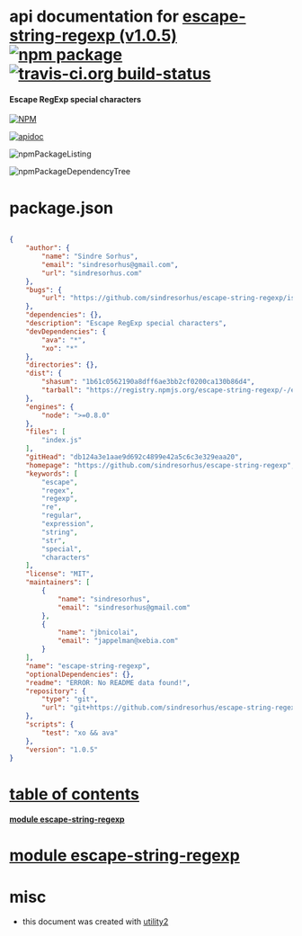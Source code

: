 # api documentation for  [escape-string-regexp (v1.0.5)](https://github.com/sindresorhus/escape-string-regexp)  [![npm package](https://img.shields.io/npm/v/npmdoc-escape-string-regexp.svg?style=flat-square)](https://www.npmjs.org/package/npmdoc-escape-string-regexp) [![travis-ci.org build-status](https://api.travis-ci.org/npmdoc/node-npmdoc-escape-string-regexp.svg)](https://travis-ci.org/npmdoc/node-npmdoc-escape-string-regexp)
#### Escape RegExp special characters

[![NPM](https://nodei.co/npm/escape-string-regexp.png?downloads=true)](https://www.npmjs.com/package/escape-string-regexp)

[![apidoc](https://npmdoc.github.io/node-npmdoc-escape-string-regexp/build/screenCapture.buildNpmdoc.browser._2Fhome_2Ftravis_2Fbuild_2Fnpmdoc_2Fnode-npmdoc-escape-string-regexp_2Ftmp_2Fbuild_2Fapidoc.html.png)](https://npmdoc.github.io/node-npmdoc-escape-string-regexp/build/apidoc.html)

![npmPackageListing](https://npmdoc.github.io/node-npmdoc-escape-string-regexp/build/screenCapture.npmPackageListing.svg)

![npmPackageDependencyTree](https://npmdoc.github.io/node-npmdoc-escape-string-regexp/build/screenCapture.npmPackageDependencyTree.svg)



# package.json

```json

{
    "author": {
        "name": "Sindre Sorhus",
        "email": "sindresorhus@gmail.com",
        "url": "sindresorhus.com"
    },
    "bugs": {
        "url": "https://github.com/sindresorhus/escape-string-regexp/issues"
    },
    "dependencies": {},
    "description": "Escape RegExp special characters",
    "devDependencies": {
        "ava": "*",
        "xo": "*"
    },
    "directories": {},
    "dist": {
        "shasum": "1b61c0562190a8dff6ae3bb2cf0200ca130b86d4",
        "tarball": "https://registry.npmjs.org/escape-string-regexp/-/escape-string-regexp-1.0.5.tgz"
    },
    "engines": {
        "node": ">=0.8.0"
    },
    "files": [
        "index.js"
    ],
    "gitHead": "db124a3e1aae9d692c4899e42a5c6c3e329eaa20",
    "homepage": "https://github.com/sindresorhus/escape-string-regexp",
    "keywords": [
        "escape",
        "regex",
        "regexp",
        "re",
        "regular",
        "expression",
        "string",
        "str",
        "special",
        "characters"
    ],
    "license": "MIT",
    "maintainers": [
        {
            "name": "sindresorhus",
            "email": "sindresorhus@gmail.com"
        },
        {
            "name": "jbnicolai",
            "email": "jappelman@xebia.com"
        }
    ],
    "name": "escape-string-regexp",
    "optionalDependencies": {},
    "readme": "ERROR: No README data found!",
    "repository": {
        "type": "git",
        "url": "git+https://github.com/sindresorhus/escape-string-regexp.git"
    },
    "scripts": {
        "test": "xo && ava"
    },
    "version": "1.0.5"
}
```



# <a name="apidoc.tableOfContents"></a>[table of contents](#apidoc.tableOfContents)

#### [module escape-string-regexp](#apidoc.module.escape-string-regexp)



# <a name="apidoc.module.escape-string-regexp"></a>[module escape-string-regexp](#apidoc.module.escape-string-regexp)



# misc
- this document was created with [utility2](https://github.com/kaizhu256/node-utility2)
